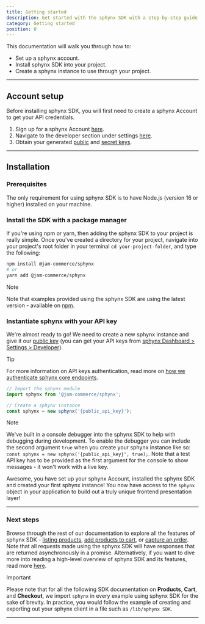 ```yaml
---
title: Getting started
description: Get started with the sphynx SDK with a step-by-step guide
category: Getting started
position: 0
---
```


This documentation will walk you through how to:

- Set up a sphynx account.
- Install sphynx SDK into your project.
- Create a sphynx instance to use through your project.

---

## Account setup

Before installing sphynx SDK, you will first need to create a sphynx Account to get your API credentials.

1. Sign up for a sphynx Account [here](#/signup).
2. Navigate to the developer section under settings [here](#/settings/developer).
3. Obtain your generated [public](/docs/sdk/concepts#public-keys) and [secret keys](/docs/sdk/concepts#secret-keys).

---

## Installation

### Prerequisites

The only requirement for using sphynx SDK is to have Node.js (version 16 or higher) installed on your machine.

### Install the SDK with a package manager

If you're using npm or yarn, then adding the sphynx SDK to your project is really simple. Once you've created a
directory for your project, navigate into your project's root folder in your terminal `cd your-project-folder`, and type
the following:

```bash
npm install @jam-commerce/sphynx
# or
yarn add @jam-commerce/sphynx
```

<div class="highlight highlight--note">
    <span>Note</span>
    <p>Note that examples provided using the sphynx SDK are using the latest version - available on <a href="https://www.npmjs.com/package/@jam-commerce/sphynx">npm</a>.</p>
</div>

### Instantiate sphynx with your API key

We're almost ready to go! We need to create a new sphynx instance and give it our [public
key](/docs/sdk/concepts#scope) (you can get your API keys from [sphynx Dashboard > Settings >
Developer](#/settings/developer)).

<div class="highlight highlight--info">
    <span>Tip</span>
    <p>For more information on API keys authentication, read more on <a href="/docs/sdk/concepts#authentication">how we authenticate sphynx core endpoints</a>.</p>
</div>

```js
// Import the sphynx module
import sphynx from '@jam-commerce/sphynx';

// Create a sphynx instance
const sphynx = new sphynx('{public_api_key}');
```

<div class="highlight highlight--note">
    <span>Note</span>
    <p>We've built in a console debugger into the sphynx SDK to help with debugging during development. To enable the debugger you can include the second argument <code>true</code> when you create your sphynx instance like so: <code>const sphynx = new sphynx('{public_api_key}', true);</code>. Note that a test API key has to be provided as the first argument for the console to show messages - it won't work with a live key.</p>
</div>

Awesome, you have set up your sphynx Account, installed the sphynx SDK and created your first sphynx instance! You
now have access to the `sphynx` object in your application to build out a truly unique frontend presentation layer!

---

### Next steps

Browse through the rest of our documentation to explore all the features of sphynx SDK - [listing
products](/docs/sdk/products#list-products), [add products to cart](/docs/sdk/cart#add-to-cart), or [capture an
order](/docs/sdk/checkout#capture-order). Note that all requests made using the sphynx SDK will have responses that
are returned asynchronously in a promise. Alternatively, if you want to dive more into reading a high-level overview of
sphynx SDK and its features, read more [here](/product/features).

<div class="highlight highlight--warn">
    <span>Important</span>
    <p>Please note that for all the following SDK documentation on  <b>Products</b>, <b>Cart</b>, and <b>Checkout</b>, we import <code>sphynx</code> in every example using sphynx SDK for the sake of brevity. In practice, you would follow the example of creating and exporting out your sphynx client in a file such as <code>/lib/sphynx SDK</code>.</p>
</div>

---
